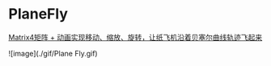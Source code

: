 # PlaneFly

[Matrix4矩阵 + 动画实现移动、缩放、旋转，让纸飞机沿着贝塞尔曲线轨迹飞起来](https://juejin.cn/post/6924591088040673294)

![image](./gif/Plane Fly.gif)
